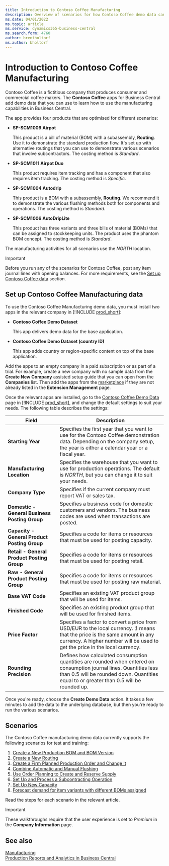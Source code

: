 ```yaml
---
title: Introduction to Contoso Coffee Manufacturing
description: Overview of scenarios for how Contoso Coffee demo data can help you learn how to use the manufacturing capabilities in Business Central.
ms.date: 04/01/2022
ms.topic: article
ms.service: dynamics365-business-central
ms.search.form: 4760
author: brentholtorf
ms.author: bholtorf
---
```


# Introduction to Contoso Coffee Manufacturing

Contoso Coffee is a fictitious company that produces consumer and commercial coffee makers. The **Contoso Coffee** apps for Business Central add demo data that you can use to learn how to use the manufacturing capabilities in Business Central.  

The app provides four products that are optimised for different scenarios:

- **SP-SCM1009 Airpot**  

  This product is a bill of material (BOM) with a subassembly, **Routing**. Use it to demonstrate the standard production flow. It's set up with alternative routings that you can use to demonstrate various scenarios that involve subcontractors. The costing method is *Standard*.  

- **SP-SCM1011 Airpot Duo**  

  This product requires item tracking and has a component that also requires item tracking. The costing method is *Specific*.  

- **SP-SCM1004 Autodrip**  

  This product is a BOM with a subassembly, **Routing**. We recommend it to demonstrate the various flushing methods both for components and operations. The costing method is *Standard*.

- **SP-SCM1006 AutoDripLite**

  This product has three variants and three bills of material (BOMs) that can be assigned to stockkeeping units. The product uses the phantom BOM concept. The costing method is *Standard*.

The manufacturing activities for all scenarios use the *NORTH* location.  

> [!IMPORTANT]
> Before you run any of the scenarios for Contoso Coffee, post any item journal lines with opening balances. For more requirements, see the [Set up Contoso Coffee data](#set-up-contoso-coffee-manufacturing-data) section.

## Set up Contoso Coffee Manufacturing data

To use the Contoso Coffee Manufacturing demo data, you must install two apps in the relevant company in [!INCLUDE [prod_short](../../includes/prod_short.md)]:  

- **Contoso Coffee Demo Dataset**  

    This app delivers demo data for the base application.  
- **Contoso Coffee Demo Dataset (country ID)**  

    This app adds country or region-specific content on top of the base application.

Add the apps to an empty company in a paid subscription or as part of a trial. For example, create a new company with no sample data from the **Create New Company** assisted setup guide that you can open from the **Companies** list. Then add the apps from the [marketplace](../../ui-extensions-install-uninstall.md#install) if they are not already listed in the **Extension Management** page.  

Once the relevant apps are installed, go to the [Contoso Coffee Demo Data](https://businesscentral.dynamics.com/?page=4760) page in [!INCLUDE [prod_short](../../includes/prod_short.md)], and change the default settings to suit your needs. The following table describes the settings:  

|Field  |Description  |
|---------|---------|
|**Starting Year** |Specifies the first year that you want to use for the Contoso Coffee demonstration data. Depending on the company setup, the year is either a calendar year or a fiscal year.|
|**Manufacturing Location** |Specifies the warehouse that you want to use for production operations. The default is *NORTH*, but you can change it to suit your needs.|
|**Company Type**    |Specifies if the current company must report VAT or sales tax. |
|**Domestic - General Business Posting Group**|Specifies a business code for domestic customers and vendors. The business codes are used when transactions are posted. |
|**Capacity - General Product Posting Group**    |Specifies a code for items or resources that must be used for posting capacity.|
|**Retail - General Product Posting Group**    |Specifies a code for items or resources that must be used for posting retail.|
|**Raw - General Product Posting Group**    |Specifies a code for items or resources that must be used for posting raw material. |
|**Base VAT Code**    |Specifies an existing VAT product group that will be used for items.|
|**Finished Code**    |Specifies an existing product group that will be used for finished items.|
|**Price Factor**     |Specifies a factor to convert a price from USD/EUR to the local currency. *1* means that the price is the same amount in any currency. A higher number will be used to get the price in the local currency. |
|**Rounding Precision**  |Defines how calculated consumption quantities are rounded when entered on consumption journal lines. Quantities less than 0.5 will be rounded down. Quantities equal to or greater than 0.5 will be rounded up.|

Once you're ready, choose the **Create Demo Data** action. It takes a few minutes to add the data to the underlying database, but then you're ready to run the various scenarios.  

## Scenarios

The Contoso Coffee manufacturing demo data currently supports the following scenarios for test and training:

1. [Create a New Production BOM and BOM Version](create-new-production-bom-version.md)  
2. [Create a New Routing](create-new-routing.md)  
3. [Create a Firm Planned Production Order and Change It](create-firm-planned-production-order-change.md)  
4. [Combine Automatic and Manual Flushing](combine-automatic-manual-flushing.md)  
5. [Use Order Planning to Create and Reserve Supply](order-planning-create-reserve-supply.md)  
6. [Set Up and Process a Subcontracting Operation](set-up-process-subcontracting-operation.md)  
7. [Set Up New Capacity](set-up-new-capacity.md)  
8. [Forecast demand for item variants with different BOMs assigned](variants.md)  

Read the steps for each scenario in the relevant article.  

> [!IMPORTANT]
> These walkthroughs require that the user experience is set to *Premium* in the **Company Information** page.

## See also 

[Manufacturing](../../production-manage-manufacturing.md)  
[Production Reports and Analytics in Business Central](../../production-reports.md)  
